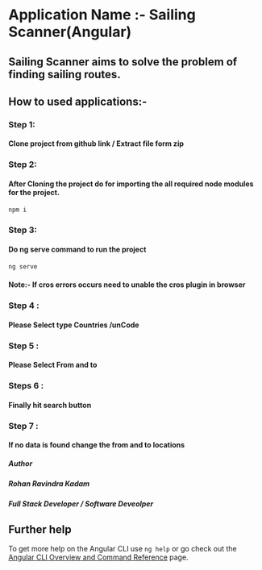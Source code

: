 # Application Name :- Sailing Scanner(Angular)
##  Sailing Scanner aims to solve the problem of finding sailing routes.

## How to used applications:-
### Step 1:
#### Clone project from github link / Extract file form zip

### Step 2:
#### After Cloning the project do  <npm i> for importing the all required node modules for the project.
```sh
npm i
```
### Step 3:
#### Do ng serve command to run the project 
```sh
ng serve
```
####  Note:-  If cros errors occurs need to unable the cros plugin in browser 
### Step 4 :
#### Please Select type Countries /unCode
### Step 5 :
#### Please Select From  and to 
 
### Steps 6 :
#### Finally hit search button
 
### Step 7 :
#### If no data is found change the from and to locations

##### Author
##### Rohan Ravindra Kadam 
##### Full Stack Developer / Software Deveolper


## Further help

To get more help on the Angular CLI use `ng help` or go check out the [Angular CLI Overview and Command Reference](https://angular.io/cli) page.

